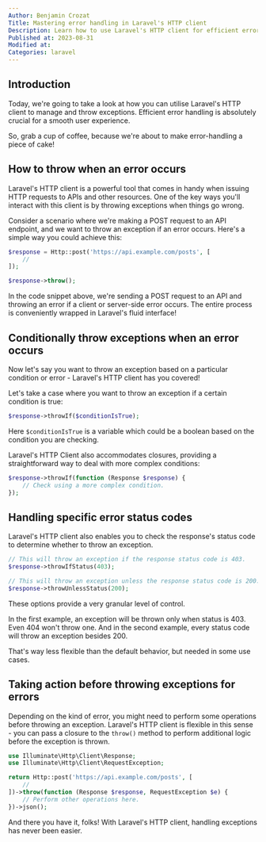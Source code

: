 ```yaml
---
Author: Benjamin Crozat
Title: Mastering error handling in Laravel's HTTP client
Description: Learn how to use Laravel's HTTP client for efficient error handling and exception throwing in different scenarios with ease.
Published at: 2023-08-31
Modified at: 
Categories: laravel
---
```


## Introduction

Today, we're going to take a look at how you can utilise Laravel's HTTP client to manage and throw exceptions. Efficient error handling is absolutely crucial for a smooth user experience.

So, grab a cup of coffee, because we're about to make error-handling a piece of cake!

## How to throw when an error occurs

Laravel's HTTP client is a powerful tool that comes in handy when issuing HTTP requests to APIs and other resources. One of the key ways you'll interact with this client is by throwing exceptions when things go wrong.

Consider a scenario where we're making a POST request to an API endpoint, and we want to throw an exception if an error occurs. Here's a simple way you could achieve this:

```php
$response = Http::post('https://api.example.com/posts', [
    //
]);

$response->throw();
```

In the code snippet above, we're sending a POST request to an API and throwing an error if a client or server-side error occurs. The entire process is conveniently wrapped in Laravel's fluid interface!

## Conditionally throw exceptions when an error occurs

Now let's say you want to throw an exception based on a particular condition or error - Laravel's HTTP client has you covered!

Let's take a case where you want to throw an exception if a certain condition is true:

```php
$response->throwIf($conditionIsTrue);
```

Here `$conditionIsTrue` is a variable which could be a boolean based on the condition you are checking.

Laravel's HTTP Client also accommodates closures, providing a straightforward way to deal with more complex conditions:

```php
$response->throwIf(function (Response $response) {
    // Check using a more complex condition.
});
```

## Handling specific error status codes

Laravel's HTTP client also enables you to check the response's status code to determine whether to throw an exception. 

```php
// This will throw an exception if the response status code is 403.
$response->throwIfStatus(403);

// This will throw an exception unless the response status code is 200.
$response->throwUnlessStatus(200);
```

These options provide a very granular level of control.

In the first example, an exception will be thrown only when status is 403. Even 404 won't throw one. And in the second example, every status code will throw an exception besides 200.

That's way less flexible than the default behavior, but needed in some use cases.

## Taking action before throwing exceptions for errors

Depending on the kind of error, you might need to perform some operations before throwing an exception. Laravel's HTTP client is flexible in this sense - you can pass a closure to the `throw()` method to perform additional logic before the exception is thrown.

```php
use Illuminate\Http\Client\Response;
use Illuminate\Http\Client\RequestException;

return Http::post('https://api.example.com/posts', [
    //
])->throw(function (Response $response, RequestException $e) {
    // Perform other operations here.
})->json();
```

And there you have it, folks! With Laravel's HTTP client, handling exceptions has never been easier.
